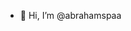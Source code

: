 - 👋 Hi, I’m @abrahamspaa
<!--- - 👀 I’m interested in ...
- 🌱 I’m currently learning ...
- 💞️ I’m looking to collaborate on ...
- 📫 How to reach me ... -->

<!---
abrahamspaa/abrahamspaa is a ✨ special ✨ repository because its `README.md` (this file) appears on your GitHub profile.
You can click the Preview link to take a look at your changes.
--->
